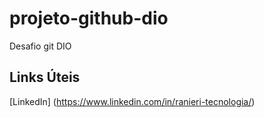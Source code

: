# projeto-github-dio
Desafio git DIO

## Links Úteis
[LinkedIn] (https://www.linkedin.com/in/ranieri-tecnologia/)
